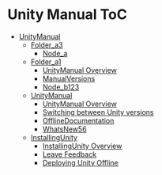 Unity Manual ToC
================
 - [UnityManual]()
	 - [Folder_a3]()
		 - [Node_a](Nodea.md)
	 - [Folder_a1]()
		 - [UnityManual Overview](UnityManual.md)
		 - [ManualVersions](ManualVersions.md)
		 - [Node_b123](Nodeb.md)
	 - [UnityManual]()
		 - [UnityManual Overview](UnityManual_1.md)
		 - [Switching between Unity versions](SwitchingDocumentationVersions.md)
		 - [OfflineDocumentation](OfflineDocumentation.md)
		 - [WhatsNew56](WhatsNew56.md)
	 - [InstallingUnity]()
		 - [InstallingUnity Overview](InstallingUnity.md)
		 - [Leave Feedback](LeaveFeedback.md)
		 - [Deploying Unity Offline](DeployingUnityOffline.md)

